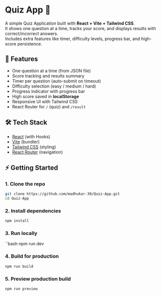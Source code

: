 
# Quiz App 🎯

A simple Quiz Application built with **React + Vite + Tailwind CSS**.  
It shows one question at a time, tracks your score, and displays results with correct/incorrect answers.  
Includes extra features like timer, difficulty levels, progress bar, and high-score persistence.  

## 🚀 Features
- One question at a time (from JSON file)
- Score tracking and results summary
- Timer per question (auto-submit on timeout)
- Difficulty selection (easy / medium / hard)
- Progress indicator with progress bar
- High score saved in **localStorage**
- Responsive UI with Tailwind CSS
- React Router for `/` (quiz) and `/result`

## 🛠️ Tech Stack
- [React](https://reactjs.org/) (with Hooks)
- [Vite](https://vitejs.dev/) (bundler)
- [Tailwind CSS](https://tailwindcss.com/) (styling)
- [React Router](https://reactrouter.com/) (navigation)

## ⚡ Getting Started

### 1. Clone the repo
```bash
git clone https://github.com/madhukar-30/Quiz-App.git
cd Quiz-App
```
### 2. Install dependencies
```bash
npm install
```
### 3. Run locally
``bash
npm run dev

### 4. Build for production
```bash
npm run build
```
### 5. Preview production build
```bash
npm run preview
```

